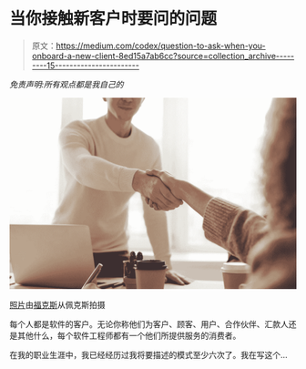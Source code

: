 # 当你接触新客户时要问的问题

> 原文：<https://medium.com/codex/question-to-ask-when-you-onboard-a-new-client-8ed15a7ab6cc?source=collection_archive---------15----------------------->

*免责声明:所有观点都是我自己的*

![](img/41cad6a0974c947247d6f5f2d92dbc27.png)

[照片](https://www.pexels.com/photo/man-and-woman-near-table-3184465/)由[福克斯](https://www.pexels.com/@fauxels/)从佩克斯拍摄

每个人都是软件的客户。无论你称他们为客户、顾客、用户、合作伙伴、汇款人还是其他什么，每个软件工程师都有一个他们所提供服务的消费者。

在我的职业生涯中，我已经经历过我将要描述的模式至少六次了。我在写这个…